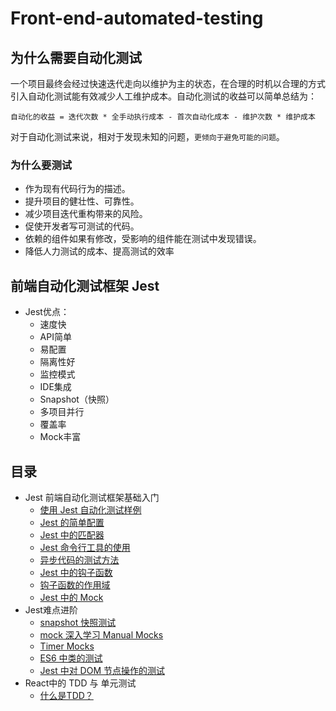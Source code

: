 # Front-end-automated-testing

## 为什么需要自动化测试

一个项目最终会经过快速迭代走向以维护为主的状态，在合理的时机以合理的方式引入自动化测试能有效减少人工维护成本。自动化测试的收益可以简单总结为：

```
自动化的收益 = 迭代次数 * 全手动执行成本 - 首次自动化成本 - 维护次数 * 维护成本
```

对于自动化测试来说，相对于发现未知的问题，```更倾向于避免可能的问题```。

### 为什么要测试

- 作为现有代码行为的描述。
- 提升项目的健壮性、可靠性。
- 减少项目迭代重构带来的风险。
- 促使开发者写可测试的代码。
- 依赖的组件如果有修改，受影响的组件能在测试中发现错误。
- 降低人力测试的成本、提高测试的效率

## 前端自动化测试框架 Jest

- Jest优点：
  - 速度快
  - API简单
  - 易配置
  - 隔离性好
  - 监控模式
  - IDE集成
  - Snapshot（快照）
  - 多项目并行
  - 覆盖率
  - Mock丰富

## 目录

- Jest 前端自动化测试框架基础入门
  - [使用 Jest 自动化测试样例](./note/01.md)
  - [Jest 的简单配置](./note/02.md)
  - [Jest 中的匹配器](./note/03.md)
  - [Jest 命令行工具的使用](./note/04.md)
  - [异步代码的测试方法](./note/05.md)
  - [Jest 中的钩子函数](./note/06.md)
  - [钩子函数的作用域](./note/07.md)
  - [Jest 中的 Mock](./note/08.md)
- Jest难点进阶
  - [snapshot 快照测试](./note/09.md)
  - [mock 深入学习 Manual Mocks](./note/10.md)
  - [Timer Mocks](./note/11.md)
  - [ES6 中类的测试](./note/12.md)
  - [Jest 中对 DOM 节点操作的测试](./note/13.md)
- React中的 TDD 与 单元测试
  - [什么是TDD？](./note/14.md)